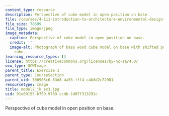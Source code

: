 ```yaml
---
content_type: resource
description: Perspective of cube model in open position on base.
file: /courses/4-111-introduction-to-architecture-environmental-design-spring-2014/91e09155b7599769ccdb1d07f313291c_model2_jk_ex3.jpg
file_size: 78699
file_type: image/jpeg
image_metadata:
  caption: Perspective of cube model in open position on base.
  credit: ''
  image-alt: Photograph of bass wood cube model on base with shifted portions of the
    cube.
learning_resource_types: []
license: https://creativecommons.org/licenses/by-nc-sa/4.0/
ocw_type: OCWImage
parent_title: Exercise 3
parent_type: CourseSection
parent_uid: 306905c6-83d8-4a53-fff4-c4b8d2c72901
resourcetype: Image
title: model2_jk_ex3.jpg
uid: 91e09155-b759-9769-ccdb-1d07f313291c
---
```

Perspective of cube model in open position on base.